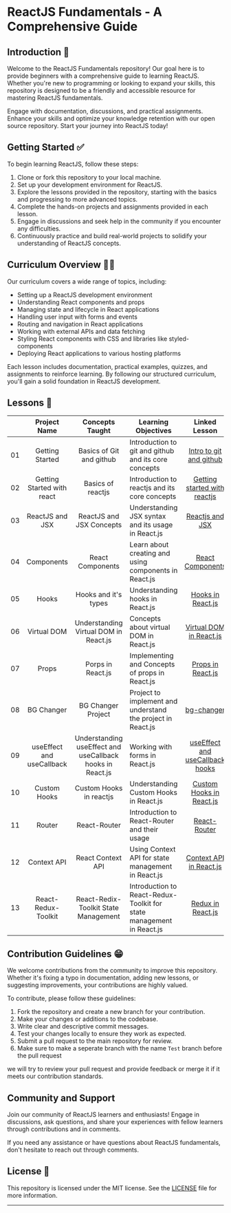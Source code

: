 # ReactJS Fundamentals - A Comprehensive Guide

## Introduction 🥳

Welcome to the ReactJS Fundamentals repository! Our goal here is to provide beginners with a comprehensive guide to learning ReactJS. Whether you're new to programming or looking to expand your skills, this repository is designed to be a friendly and accessible resource for mastering ReactJS fundamentals.

Engage with documentation, discussions, and practical assignments. Enhance your skills and optimize your knowledge retention with our open source repository. Start your journey into ReactJS today!

## Getting Started ✅

To begin learning ReactJS, follow these steps:

1. Clone or fork this repository to your local machine.
2. Set up your development environment for ReactJS.
3. Explore the lessons provided in the repository, starting with the basics and progressing to more advanced topics.
4. Complete the hands-on projects and assignments provided in each lesson.
5. Engage in discussions and seek help in the community if you encounter any difficulties.
6. Continuously practice and build real-world projects to solidify your understanding of ReactJS concepts.

## Curriculum Overview 🧑‍💻

Our curriculum covers a wide range of topics, including:

- Setting up a ReactJS development environment
- Understanding React components and props
- Managing state and lifecycle in React applications
- Handling user input with forms and events
- Routing and navigation in React applications
- Working with external APIs and data fetching
- Styling React components with CSS and libraries like styled-components
- Deploying React applications to various hosting platforms

Each lesson includes documentation, practical examples, quizzes, and assignments to reinforce learning. By following our structured curriculum, you'll gain a solid foundation in ReactJS development.

## Lessons 📜

|   | Project Name | Concepts Taught | Learning Objectives | Linked Lesson |
| :-: | :------------------------------------------------------: | :--------------------------------------------------------------------: | ----------------------------------------------------------------------------------------------------------------------------------- | :----------------------------------------------------------------------------------------------------------------------------: |
| 01 | Getting Started | Basics of Git and github | Introduction to git and github and its core concepts | [Intro to git and github](git-basics/) |
| 02 | Getting Started with react | Basics of reactjs | Introduction to reactjs and its core concepts | [Getting started with reactjs](react-basics/README.md) |
| 03 | ReactJS and JSX | ReactJS and JSX Concepts | Understanding JSX syntax and its usage in React.js | [Reactjs and JSX]() |
| 04 | Components | React Components | Learn about creating and using components in React.js | [React Components](Components/Components.md) |
| 05 | Hooks | Hooks and it's types | Understanding hooks in React.js | [Hooks in React.js](react-hooks/Hooks.md) |
| 06 | Virtual DOM | Understanding Virtual DOM in React.js | Concepts about virtual DOM in React.js | [Virtual DOM in React.js](virtual-dom/virtual-dom.md) |
| 07 |Props | Porps in React.js | Implementing and Concepts of props in React.js | [Props in React.js](props/Props.md) |
| 08 | BG Changer | BG Changer Project | Project to implement and understand the project in React.js | [bg-changer](colorChanger/ColorChanger.md) |
| 09 | useEffect and useCallback | Understanding useEffect and useCallback hooks in React.js | Working with forms in React.js | [useEffect and useCallback hooks](react-hooks/Hooks.md) |
| 10 | Custom Hooks | Custom Hooks in reactjs | Understanding Custom Hooks in React.js | [Custom Hooks in React.js]() |
| 11 | Router | React-Router | Introduction to React-Router and their usage | [React-Router](react-router/React-Router.md) |
| 12 | Context API | React Context API | Using Context API for state management in React.js | [Context API in React.js](contextAPI/ContextAPI.md) |
| 13 | React-Redux-Toolkit | React-Redix-Toolkit State Management | Introduction to React-Redux-Toolkit for state management in React.js | [Redux in React.js]() |

## Contribution Guidelines 😁

We welcome contributions from the community to improve this repository. Whether it's fixing a typo in documentation, adding new lessons, or suggesting improvements, your contributions are highly valued.

To contribute, please follow these guidelines:

1. Fork the repository and create a new branch for your contribution.
2. Make your changes or additions to the codebase.
3. Write clear and descriptive commit messages.
4. Test your changes locally to ensure they work as expected.
5. Submit a pull request to the main repository for review.
6. Make sure to make a seperate branch with the name `Test` branch before the pull request

we will try to review your pull request and provide feedback or merge it if it meets our contribution standards.

## Community and Support 

Join our community of ReactJS learners and enthusiasts! Engage in discussions, ask questions, and share your experiences with fellow learners through contributions and in comments.

If you need any assistance or have questions about ReactJS fundamentals, don't hesitate to reach out through comments.

## License 📃

This repository is licensed under the MIT license. See the [LICENSE](LICENSE) file for more information.

---

